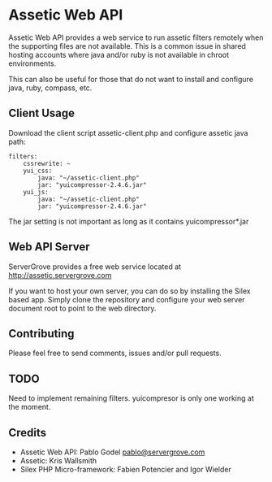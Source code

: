 Assetic Web API
===============

Assetic Web API provides a web service to run assetic filters remotely when the supporting files are not available.
This is a common issue in shared hosting accounts where java and/or ruby is not available in chroot environments.

This can also be useful for those that do not want to install and configure java, ruby, compass, etc.

Client Usage
------------

Download the client script assetic-client.php and configure assetic java path:

    filters:
        cssrewrite: ~
        yui_css:
            java: "~/assetic-client.php"
            jar: "yuicompressor-2.4.6.jar"
        yui_js:
            java: "~/assetic-client.php"
            jar: "yuicompressor-2.4.6.jar"

The jar setting is not important as long as it contains yuicompressor*.jar

Web API Server
--------------

ServerGrove provides a free web service located at http://assetic.servergrove.com

If you want to host your own server, you can do so by installing the Silex based app. Simply clone the repository and
configure your web server document root to point to the web directory.

Contributing
------------

Please feel free to send comments, issues and/or pull requests.

TODO
----

Need to implement remaining filters. yuicompresor is only one working at the moment.

Credits
-------

* Assetic Web API: Pablo Godel <pablo@servergrove.com>
* Assetic: Kris Wallsmith
* Silex PHP Micro-framework: Fabien Potencier and Igor Wielder